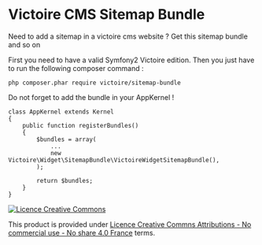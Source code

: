Victoire CMS Sitemap Bundle
============

Need to add a sitemap in a victoire cms website ?
Get this sitemap bundle and so on

First you need to have a valid Symfony2 Victoire edition.
Then you just have to run the following composer command :

    php composer.phar require victoire/sitemap-bundle

Do not forget to add the bundle in your AppKernel !

    class AppKernel extends Kernel
    {
        public function registerBundles()
        {
            $bundles = array(
                ...
                new Victoire\Widget\SitemapBundle\VictoireWidgetSitemapBundle(),
            );

            return $bundles;
        }
    }

[![Licence Creative Commons](http://i.creativecommons.org/l/by-nc-nd/4.0/88x31.png)](http://creativecommons.org/licenses/by-nc-nd/4.0/)

This product is provided under [Licence Creative Commns Attributions - No commercial use - No share 4.0 France](http://creativecommons.org/licenses/by-nc-nd/4.0/fr/) terms.
